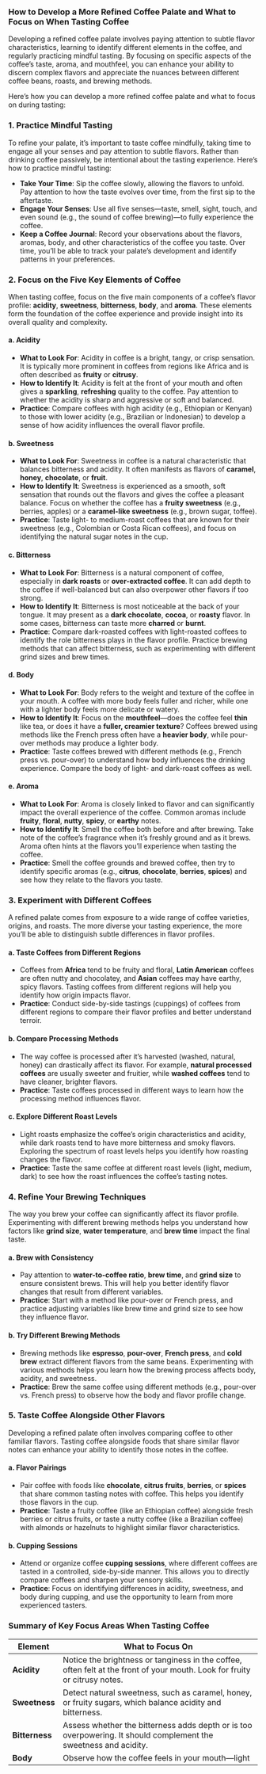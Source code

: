 ### How to Develop a More Refined Coffee Palate and What to Focus on When Tasting Coffee

Developing a refined coffee palate involves paying attention to subtle flavor characteristics, learning to identify different elements in the coffee, and regularly practicing mindful tasting. By focusing on specific aspects of the coffee’s taste, aroma, and mouthfeel, you can enhance your ability to discern complex flavors and appreciate the nuances between different coffee beans, roasts, and brewing methods.

Here’s how you can develop a more refined coffee palate and what to focus on during tasting:

### 1. **Practice Mindful Tasting**
To refine your palate, it’s important to taste coffee mindfully, taking time to engage all your senses and pay attention to subtle flavors. Rather than drinking coffee passively, be intentional about the tasting experience. Here’s how to practice mindful tasting:

- **Take Your Time**: Sip the coffee slowly, allowing the flavors to unfold. Pay attention to how the taste evolves over time, from the first sip to the aftertaste.
- **Engage Your Senses**: Use all five senses—taste, smell, sight, touch, and even sound (e.g., the sound of coffee brewing)—to fully experience the coffee.
- **Keep a Coffee Journal**: Record your observations about the flavors, aromas, body, and other characteristics of the coffee you taste. Over time, you’ll be able to track your palate’s development and identify patterns in your preferences.

### 2. **Focus on the Five Key Elements of Coffee**
When tasting coffee, focus on the five main components of a coffee’s flavor profile: **acidity**, **sweetness**, **bitterness**, **body**, and **aroma**. These elements form the foundation of the coffee experience and provide insight into its overall quality and complexity.

#### **a. Acidity**
- **What to Look For**: Acidity in coffee is a bright, tangy, or crisp sensation. It is typically more prominent in coffees from regions like Africa and is often described as **fruity** or **citrusy**.
- **How to Identify It**: Acidity is felt at the front of your mouth and often gives a **sparkling**, **refreshing** quality to the coffee. Pay attention to whether the acidity is sharp and aggressive or soft and balanced.
- **Practice**: Compare coffees with high acidity (e.g., Ethiopian or Kenyan) to those with lower acidity (e.g., Brazilian or Indonesian) to develop a sense of how acidity influences the overall flavor profile.

#### **b. Sweetness**
- **What to Look For**: Sweetness in coffee is a natural characteristic that balances bitterness and acidity. It often manifests as flavors of **caramel**, **honey**, **chocolate**, or **fruit**.
- **How to Identify It**: Sweetness is experienced as a smooth, soft sensation that rounds out the flavors and gives the coffee a pleasant balance. Focus on whether the coffee has a **fruity sweetness** (e.g., berries, apples) or a **caramel-like sweetness** (e.g., brown sugar, toffee).
- **Practice**: Taste light- to medium-roast coffees that are known for their sweetness (e.g., Colombian or Costa Rican coffees), and focus on identifying the natural sugar notes in the cup.

#### **c. Bitterness**
- **What to Look For**: Bitterness is a natural component of coffee, especially in **dark roasts** or **over-extracted coffee**. It can add depth to the coffee if well-balanced but can also overpower other flavors if too strong.
- **How to Identify It**: Bitterness is most noticeable at the back of your tongue. It may present as a **dark chocolate**, **cocoa**, or **roasty** flavor. In some cases, bitterness can taste more **charred** or **burnt**.
- **Practice**: Compare dark-roasted coffees with light-roasted coffees to identify the role bitterness plays in the flavor profile. Practice brewing methods that can affect bitterness, such as experimenting with different grind sizes and brew times.

#### **d. Body**
- **What to Look For**: Body refers to the weight and texture of the coffee in your mouth. A coffee with more body feels fuller and richer, while one with a lighter body feels more delicate or watery.
- **How to Identify It**: Focus on the **mouthfeel**—does the coffee feel **thin** like tea, or does it have a **fuller, creamier texture**? Coffees brewed using methods like the French press often have a **heavier body**, while pour-over methods may produce a lighter body.
- **Practice**: Taste coffees brewed with different methods (e.g., French press vs. pour-over) to understand how body influences the drinking experience. Compare the body of light- and dark-roast coffees as well.

#### **e. Aroma**
- **What to Look For**: Aroma is closely linked to flavor and can significantly impact the overall experience of the coffee. Common aromas include **fruity**, **floral**, **nutty**, **spicy**, or **earthy** notes.
- **How to Identify It**: Smell the coffee both before and after brewing. Take note of the coffee’s fragrance when it’s freshly ground and as it brews. Aroma often hints at the flavors you’ll experience when tasting the coffee.
- **Practice**: Smell the coffee grounds and brewed coffee, then try to identify specific aromas (e.g., **citrus**, **chocolate**, **berries**, **spices**) and see how they relate to the flavors you taste.

### 3. **Experiment with Different Coffees**
A refined palate comes from exposure to a wide range of coffee varieties, origins, and roasts. The more diverse your tasting experience, the more you’ll be able to distinguish subtle differences in flavor profiles.

#### **a. Taste Coffees from Different Regions**
- Coffees from **Africa** tend to be fruity and floral, **Latin American** coffees are often nutty and chocolatey, and **Asian** coffees may have earthy, spicy flavors. Tasting coffees from different regions will help you identify how origin impacts flavor.
- **Practice**: Conduct side-by-side tastings (cuppings) of coffees from different regions to compare their flavor profiles and better understand terroir.

#### **b. Compare Processing Methods**
- The way coffee is processed after it’s harvested (washed, natural, honey) can drastically affect its flavor. For example, **natural processed coffees** are usually sweeter and fruitier, while **washed coffees** tend to have cleaner, brighter flavors.
- **Practice**: Taste coffees processed in different ways to learn how the processing method influences flavor.

#### **c. Explore Different Roast Levels**
- Light roasts emphasize the coffee’s origin characteristics and acidity, while dark roasts tend to have more bitterness and smoky flavors. Exploring the spectrum of roast levels helps you identify how roasting changes the flavor.
- **Practice**: Taste the same coffee at different roast levels (light, medium, dark) to see how the roast influences the coffee’s tasting notes.

### 4. **Refine Your Brewing Techniques**
The way you brew your coffee can significantly affect its flavor profile. Experimenting with different brewing methods helps you understand how factors like **grind size**, **water temperature**, and **brew time** impact the final taste.

#### **a. Brew with Consistency**
- Pay attention to **water-to-coffee ratio**, **brew time**, and **grind size** to ensure consistent brews. This will help you better identify flavor changes that result from different variables.
- **Practice**: Start with a method like pour-over or French press, and practice adjusting variables like brew time and grind size to see how they influence flavor.

#### **b. Try Different Brewing Methods**
- Brewing methods like **espresso**, **pour-over**, **French press**, and **cold brew** extract different flavors from the same beans. Experimenting with various methods helps you learn how the brewing process affects body, acidity, and sweetness.
- **Practice**: Brew the same coffee using different methods (e.g., pour-over vs. French press) to observe how the body and flavor profile change.

### 5. **Taste Coffee Alongside Other Flavors**
Developing a refined palate often involves comparing coffee to other familiar flavors. Tasting coffee alongside foods that share similar flavor notes can enhance your ability to identify those notes in the coffee.

#### **a. Flavor Pairings**
- Pair coffee with foods like **chocolate**, **citrus fruits**, **berries**, or **spices** that share common tasting notes with coffee. This helps you identify those flavors in the cup.
- **Practice**: Taste a fruity coffee (like an Ethiopian coffee) alongside fresh berries or citrus fruits, or taste a nutty coffee (like a Brazilian coffee) with almonds or hazelnuts to highlight similar flavor characteristics.

#### **b. Cupping Sessions**
- Attend or organize coffee **cupping sessions**, where different coffees are tasted in a controlled, side-by-side manner. This allows you to directly compare coffees and sharpen your sensory skills.
- **Practice**: Focus on identifying differences in acidity, sweetness, and body during cupping, and use the opportunity to learn from more experienced tasters.

### Summary of Key Focus Areas When Tasting Coffee

| **Element**    | **What to Focus On**                                                                                            |
|----------------|-----------------------------------------------------------------------------------------------------------------|
| **Acidity**    | Notice the brightness or tanginess in the coffee, often felt at the front of your mouth. Look for fruity or citrusy notes. |
| **Sweetness**  | Detect natural sweetness, such as caramel, honey, or fruity sugars, which balance acidity and bitterness.        |
| **Bitterness** | Assess whether the bitterness adds depth or is too overpowering. It should complement the sweetness and acidity. |
| **Body**       | Observe how the coffee feels in your mouth—light
